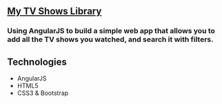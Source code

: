 ## [My TV Shows Library](http://tongng.com/portfolio/angular)

### Using AngularJS to build a simple web app that allows you to add all the TV shows you watched, and search it with filters.

## Technologies

* AngularJS
* HTML5
* CSS3 & Bootstrap